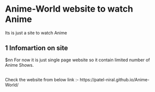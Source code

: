 # Anime-World website to watch Anime
Its is just a site to watch Anime 

## 1 Infomartion on site
$nn For now it is just single page website so it contain limited number of Anime Shows.


<br>
Check the website from below link :-
https://patel-niral.github.io/Anime-World/
